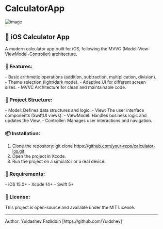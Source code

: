 # CalculatorApp

![image](https://github.com/user-attachments/assets/d43cc106-561a-4fa1-999e-b28f62c9dd19?raw=true)


<h2>📱 iOS Calculator App</h2>
A modern calculator app built for iOS, following the MVVC (Model-View-ViewModel-Controller) architecture.


<h3>🚀 Features:</h3>
- Basic arithmetic operations (addition, subtraction, multiplication, division).
- Theme selection (light/dark mode).
- Adaptive UI for different screen sizes.
- MVVC Architecture for clean and maintainable code.

<h3>📂 Project Structure:</h3>
- Model: Defines data structures and logic.
- View: The user interface components (SwiftUI views).
- ViewModel: Handles business logic and updates the View.
- Controller: Manages user interactions and navigation.

<h3>📦 Installation:</h3>

1. Clone the repository:
git clone https:[//github.com/your-repo/calculator-ios.git](https://github.com/Yuldshev/CalculatorApp)
2. Open the project in Xcode.
3. Run the project on a simulator or a real device.

<h3>📌 Requirements:</h3>
- iOS 15.0+
- Xcode 14+
- Swift 5+

<h3>📄 License:</h3>
This project is open-source and available under the MIT License.

<hr>
Author: Yuldashev Fazliddin
[https://github.com/Yuldshev]
